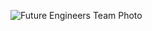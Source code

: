 ![Future Engineers Team Photo](https://github.com/user-attachments/assets/275cc0c6-ded0-43f2-af96-ff63b8f0492a)


